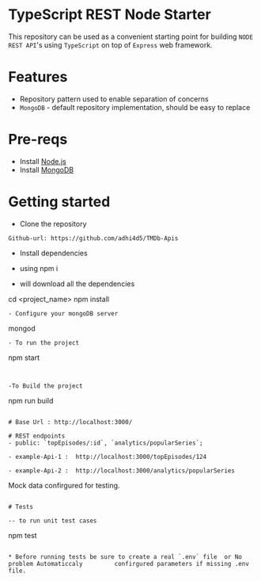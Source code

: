 # TypeScript REST Node Starter

This repository can be used as a convenient starting point for building
`NODE REST API`'s using `TypeScript` on top of `Express` web framework.  

# Features
 - Repository pattern used to enable separation of concerns
 - `MongoDB` - default repository implementation, should be easy to replace
 
# Pre-reqs
- Install [Node.js](https://nodejs.org/en/)
- Install [MongoDB](https://docs.mongodb.com/manual/installation/)

# Getting started
- Clone the repository
```
Github-url: https://github.com/adhi4d5/TMDb-Apis
```
- Install dependencies

- using npm i

- will download all the dependencies 

cd <project_name>
npm install
```
- Configure your mongoDB server
```
mongod
```
- To run the project
```
npm start

```


-To Build the project
 ```
 npm run build

```

# Base Url : http://localhost:3000/

# REST endpoints
- public: `topEpisodes/:id`, `analytics/popularSeries`;

- example-Api-1 :  http://localhost:3000/topEpisodes/124

- example-Api-2 :  http://localhost:3000/analytics/popularSeries

```
Mock data confirgured for testing.
```

# Tests

-- to run unit test cases 
```
npm  test

```

* Before running tests be sure to create a real `.env` file  or No problem Automaticcaly         confirgured parameters if missing .env file.
```
```
